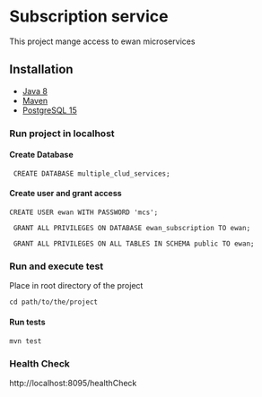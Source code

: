 # Subscription service
This project mange access to ewan microservices

## Installation
- [Java 8](https://jdk.java.net/8/)
- [Maven](https://maven.apache.org/download.cgi)
- [PostgreSQL 15](https://www.postgresql.org/download/)

### Run project in localhost

#### Create Database

`` CREATE DATABASE multiple_clud_services;``

#### Create user and grant access
`` CREATE USER ewan WITH PASSWORD 'mcs'; ``

`` GRANT ALL PRIVILEGES ON DATABASE ewan_subscription TO ewan;``

`` GRANT ALL PRIVILEGES ON ALL TABLES IN SCHEMA public TO ewan;``

### Run and execute test
Place in root directory of the project

``cd path/to/the/project``

#### Run tests

`` mvn test ``

### Health Check

http://localhost:8095/healthCheck 